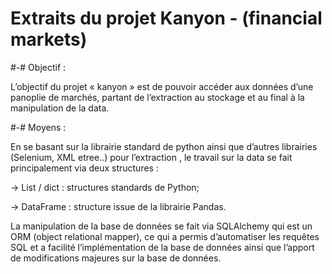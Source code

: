 # Extraits du projet Kanyon - (financial markets)



#-# Objectif : 

L’objectif du projet « kanyon » est de pouvoir accéder aux données d’une panoplie de marchés, partant de l’extraction au stockage et au final à la manipulation de la data.


#-# Moyens : 

En se basant sur la librairie standard de python ainsi que d’autres librairies (Selenium, XML etree..) pour l’extraction , le travail sur la data se fait principalement via deux structures :

  -> List / dict : structures standards de Python;
  
  -> DataFrame : structure issue de la librairie Pandas.

La manipulation de la base de données se fait via SQLAlchemy qui est un ORM (object relational mapper), ce qui a permis d’automatiser les requêtes SQL et a facilité l’implémentation de la base de données ainsi que l’apport de modifications majeures sur la base de données.
